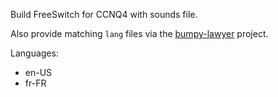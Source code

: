 Build FreeSwitch for CCNQ4 with sounds file.

Also provide matching `lang` files via the [bumpy-lawyer](https://github.com/shimaore/bumpy-lawyer) project.

Languages:
- en-US
- fr-FR
